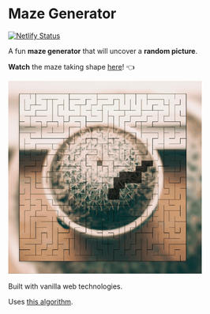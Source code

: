 # Maze Generator

[![Netlify Status](https://api.netlify.com/api/v1/badges/0b53bcd9-7ab8-49ee-a034-deaa03056e9b/deploy-status)](https://app.netlify.com/sites/maze-generator-cw/deploys)

A fun **maze generator** that will uncover a **random picture**.

**Watch** the maze taking shape [here](https://master--maze-generator-cw.netlify.app//)! 👈

[![Maze screenshot](./docs/maze.gif)](https://master--maze-generator-cw.netlify.app//)

Built with vanilla web technologies.

Uses [this algorithm](https://en.wikipedia.org/wiki/Maze_generation_algorithm).
